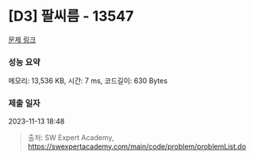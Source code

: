 # [D3] 팔씨름 - 13547 

[문제 링크](https://swexpertacademy.com/main/code/problem/problemDetail.do?contestProbId=AX6PP9G6p1sDFAS9) 

### 성능 요약

메모리: 13,536 KB, 시간: 7 ms, 코드길이: 630 Bytes

### 제출 일자

2023-11-13 18:48



> 출처: SW Expert Academy, https://swexpertacademy.com/main/code/problem/problemList.do